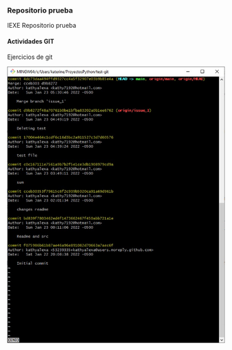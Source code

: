 ### Repositorio prueba

IEXE Repositorio prueba 

 #### Actividades GIT

 Ejercicios de git

  ![](\image.jpeg)